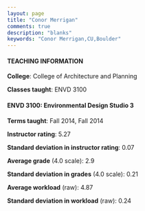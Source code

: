 ```yaml
---
layout: page
title: "Conor Merrigan" 
comments: true
description: "blanks"
keywords: "Conor Merrigan,CU,Boulder"
---
```

<head>
<script src="https://ajax.googleapis.com/ajax/libs/jquery/2.1.3/jquery.min.js"></script>
<script src="https://dl.dropboxusercontent.com/s/pc42nxpaw1ea4o9/highcharts.js?dl=0"></script>
<!-- <script src="../assets/js/highcharts.js"></script> -->
<style type="text/css">@font-face {
	font-family: "Bebas Neue";
	src: url(https://www.filehosting.org/file/details/544349/BebasNeue Regular.otf) format("opentype");
	}
	h1.Bebas { 
		font-family: "Bebas Neue", Verdana, Tahoma;
	}
</style>
</head>
	   
#### TEACHING INFORMATION

**College**: College of Architecture and Planning

**Classes taught**: ENVD 3100

#### ENVD 3100: Environmental Design Studio 3

**Terms taught**: Fall 2014, Fall 2014

**Instructor rating**: 5.27

**Standard deviation in instructor rating**: 0.07

**Average grade** (4.0 scale): 2.9

**Standard deviation in grades** (4.0 scale): 0.21

**Average workload** (raw): 4.87

**Standard deviation in workload** (raw): 0.24

